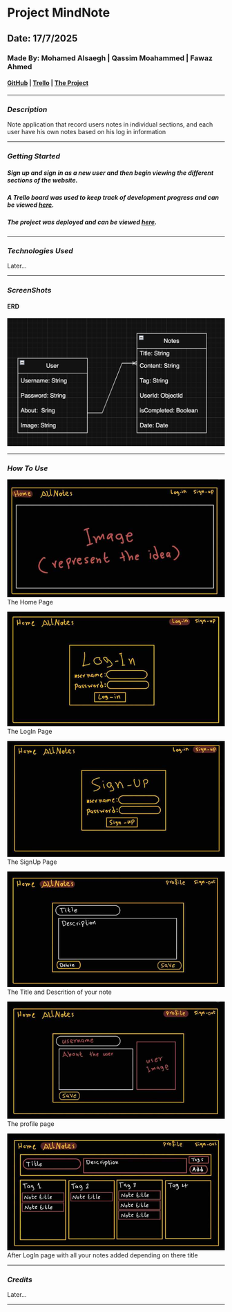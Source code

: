 # Project MindNote

## Date: 17/7/2025

### Made By: Mohamed Alsaegh | Qassim Moahammed | Fawaz Ahmed

#### [GitHub](https://github.com/MohamedAlsaegh/Note_Application) | [Trello](https://trello.com/b/EbSMXIDX/my-trello-board) | [The Project](...)

---

### **_Description_**

Note application that record users notes in individual sections, and each user have his own notes based on his log in information

---

### **_Getting Started_**

##### Sign up and sign in as a new user and then begin viewing the different sections of the website.

##### A Trello board was used to keep track of development progress and can be viewed [here](Uttps://trello.com/b/EbSMXIDX/my-trello-board).

##### The project was deployed and can be viewed [here](......).

---

### **_Technologies Used_**

Later...

---

### **_ScreenShots_**

#### ERD

![Smile](image.png)

---

### **_How To Use_**

![Smile](image-1.png)
The Home Page

![Smile](image-2.png)
The LogIn Page

![Smile](image-3.png)
The SignUp Page

![Smile](image-4.png)
The Title and Descrition of your note

![Smile](image-5.png)
The profile page

![Smile](image-6.png)
After LogIn page with all your notes added depending on there title

---

### **_Credits_**

Later...

---
